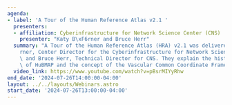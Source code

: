```yaml
---
agenda:
- label: 'A Tour of the Human Reference Atlas v2.1 '
  presenters:
  - affiliation: Cyberinfrastructure for Network Science Center (CNS)
    presenter: "Katy B\xF6rner and Bruce Herr"
  summary: "A Tour of the Human Reference Atlas (HRA) v2.1 was delivered by Katy B\xF6\
    rner, Center Director for the Cyberinfrastructure for Network Science Center (CNS),\
    \ and Bruce Herr, Technical Director for CNS. They explain the history and goals\
    \ of HuBMAP and the concept of the Vascular Common Coordinate Framework (VCCF). "
  video_link: https://www.youtube.com/watch?v=pBsrMIYyRhw
end_date: '2024-07-26T14:00:00-04:00'
layout: ../../layouts/Webinars.astro
start_date: '2024-07-26T13:00:00-04:00'
---
```

